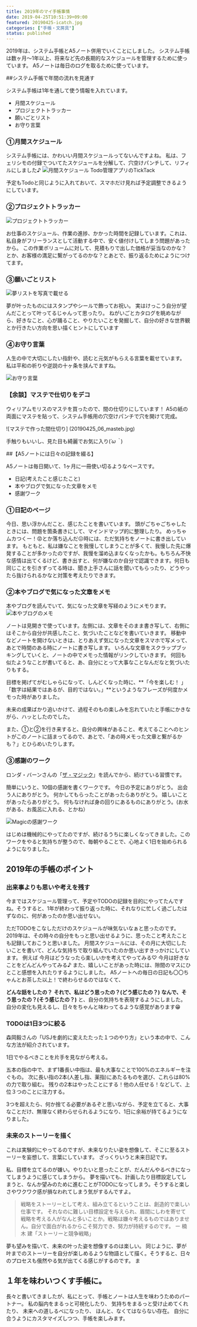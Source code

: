 ```yaml
---
title: 2019年のマイ手帳事情
date: 2019-04-25T10:51:39+09:00
featured: 20190425-icatch.jpg
categories: ["手帳・文房具"]
status: published
---
```


2019年は、システム手帳とA5ノート併用でいくことにしました。 システム手帳は数ヶ月〜1年以上、将来など先の長期的なスケジュールを管理するために使っています。 A5ノートは毎日のログを取るために使っています。

##システム手帳で年間の流れを見通す

 システム手帳は1年を通して使う情報を入れています。

* 月間スケジュール
* プロジェクトトラッカー
* 願いごとリスト
* お守り言葉

### ①月間スケジュール

 システム手帳には、かわいい月間スケジュールってないんですよね。 私は、フェリシモの付録でついてたスケジュールを分解して、穴空けパンチして、リフィルにしました♪
![月間スケジュール](20190425_SS_TickTack-576x1024.jpg)
Todo管理アプリのTickTack

予定もTodoと同じように入れておいて、スマホだけ見れば予定調整できるようにしています。

### ②プロジェクトトラッカー

![プロジェクトトラッカー](20190425_02_pjtracker.jpeg)

お仕事のスケジュール、作業の進捗、かかった時間を記録しています。これは、私自身がフリーランスとして活動する中で、安く値付けしてしまう問題があったから。 この作業ボリュームに対して、見積もりで出した価格が妥当なのかな？とか、お客様の満足に繋がってるのかな？とあとで、振り返るためにようにつけてます。

### ③願いごとリスト

![夢リストを写真で載せる](20190425_03_dreamcatalogue.jpg)

夢が叶ったものにはスタンプやシールで飾ってお祝い。 実はけっこう自分が望んだことって叶ってるじゃんって思ったり。 ねがいごとカタログを眺めながら、好きなこと、心が踊ること、やりたいことを発掘して、自分の好きな世界観とか行きたい方向を思い描くヒントにしています


### ➃お守り言葉

人生の中で大切にしたい指針や、読むと元気がもらえる言葉を載せています。 私は平和の祈りや逆説の十ヶ条を挟んでますね。

![お守り言葉](20190425_05_quotes.jpg)


### 【余談】マステで仕切りをデコ

 ウィリアムモリスのマステを買ったので、間の仕切りにしています！ A5の紙の両面にマステを貼って、システム手帳用の穴空けパンチで穴を開けて完成。

![マステで作った間仕切り] (20190425_06_masteb.jpg)

手触りもいいし、見た目も綺麗でお気に入り(*´ω｀*)

##【A5ノートには日々の記録を綴る】

 A5ノートは毎日開いて、1ヶ月に一冊使い切るようなペースです。

* 日記(考えたこと感じたこと)
* 本やブログで気になった文章をメモ
* 感謝ワーク

### ①日記のページ

 今日、思い浮かんだこと、感じたことを書いています。 頭がごちゃごちゃしたときには、問題を箇条書きにして、マインドマップ的に整理したり。 めっちゃムカつくー！😡とか落ち込んだ😖時には、ただ気持ちをノートに書き出しています。 もともと、私は嫌なことを我慢してしまうことが多くて、我慢した先に爆発することが多かったのですが、我慢を溜め込まなくなったかも。もちろん不快な感情は出てくるけど、書き出すと、何が嫌なのか自分で認識できます。何日も同じことを引きずってる時は、聞き上手さんに話を聞いてもらったり、どうやったら抜けられるかなと対策を考えたりできます。

### ②本やブログで気になった文章をメモ

本やブログを読んでいて、気になった文章を写経のようにメモります。
![本やブログのメモ](20190425_12_bookmemo.jpg)

ノートは見開きで使っています。左側には、文章をそのまま書き写して、右側にはそこから自分が共感したこと、気づいたことなどを書いていきます。 移動中などノートを開けないときは、とりあえず気になった文章をスマホで写メって、あとで時間のある時にノートに書き写します。 いろんな文章をスクラップブッキングしていくと、ノートの中でメモった情報がリンクしていきます。 何回も似たようなことが書いてると、あ、自分にとって大事なことなんだなと気づいたりもする。

目標を掲げてがむしゃらになって、しんどくなった時に、**「今を楽しむ！ 」「数字は結果ではあるが、目的ではない。」**というようなフレーズが何度かメモった時がありました。

未来の成果ばかり追いかけて、過程そのもの楽しみを忘れていたと手帳にかきながら、ハッとしたのでした。

また、①と②を行き来すると、自分の興味があること、考えてることへのヒントがこのノートに詰まってるので、あとで、「あの時メモった文章と繋がるかも？」とひらめいたりします。

### ③感謝のワーク

ロンダ・バーンさんの「[ザ・マジック](https://amzn.to/2VpNIWq)」を読んでから、続けている習慣です。

簡単にいうと、10個の感謝を書くワークです。 今日の予定にありがとう。 出会う人にありがとう。 何かしてもらったことがあったらありがとう。 嬉しいことがあったらありがとう。 何もなければ身の回りにあるものにありがとう。(お水がある、お風呂に入れる、とかね）

![Magicの感謝ワーク](20190425_13_magicwork.jpg)

はじめは機械的にやってたのですが、続けるうちに楽しくなってきました。このワークをやると気持ちが整うので、毎朝やることで、心地よく1日を始められるようになりました。

## 2019年の手帳のポイント

### 出来事よりも思いや考えを残す

今まではスケジュール管理って、予定やTODOの記録を目的にやってたんですね。そうすると、1年が終わって振り返った時に、それなりに忙しく過ごしたはずなのに、何があったのか思い出せない。

ただTODOをこなしただけのスケジュールが味気ないなぁと思ったのです。 2019年は、その時々の自分をもっと思い出せるように、思ったこと考えたことも記録しておこうと思いました。 月間スケジュールには、その月に大切にしたいことを書いて、どんな気持ちで取り組んでいたのか思い出すきっかけにしています。
例えば 今月はどうなったら楽しいかを考えてやってみる♡ 今月は好きなことをどんどんやってみる♪ また、嬉しいことがあった時には、隙間のマスにひとこと感想を入れたりするようにしました。 A5ノートへの毎日の日記も〇〇ちゃんとお茶した以上！で終わらせるのではなくて、

**どんな話をしたの？**
**それで、私はどう思ったの？(どう感じたの？)**
**なんで、そう思ったの？(そう感じたの？)** と、自分の気持ちを表現するようにしました。 自分の変化も見えるし、日々をちゃんと味わってるような感覚があります😁

### TODOは1日3つに絞る

森岡毅さんの「USJを劇的に変えたたった１つのやり方」という本の中で、こんな方法が紹介されています。

1日でやるべきことを片手を見ながら考える。

五本の指の中で、まず1番長い中指は、最も大事なことで100%のエネルギーを注ぐもの。
次に長い指の2本(人差し指、薬指)にあたるものを選び、これらは80%の力で取り組む。 残りの2本はやったことにする！他の人任せる！などして、上位３つのことに注力する。

3つを超えたら、何か捨てる必要があるぞと思いながら、予定を立てると、大事なことだけ、無理なく終わらせられるようになり、1日に余裕が持てるようになりました。

### 未来のストーリーを描く
これは実験的にやってるのですが、未来なりたい姿を想像して、そこに至るストーリーを妄想して、言葉にしています。 ざっくりいうと未来日記です。

私、目標を立てるのが嫌い。やりたいと思ったことが、だんだんやるべきになってしまうように感じてしまうから。 夢を描いても、計画したり目標設定してしまうと、なんか望みのために進むことがTODOになってしまう。そうすると楽しさやワクワク感が損なわれてしまう気がするんですよ。

> 戦略をストーリーとして考え、組み立てるということは、創造的で楽しい仕事です。
> それなのに難しい目標設定を与えられ、眉間にしわを寄せて戦略を考える人がなんと多いことか。戦略は嫌々考えるものではありません。自分で面白がれるからこそ努力でき、努力が持続するのです。
> ー 楠木 建「ストーリーと競争戦略」


夢も望みを描いて、未来の叶った姿を想像するのは楽しい。 同じように、夢が叶までのストーリーを自分が楽しめるような物語として描く。そうすると、日々のプロセスも俄然やる気が出てくる感じがするのです。 ま

## １年を味わいつくす手帳に。

長々と書いてきましたが、私にとって、手帳とノートは人生を味わうためのパートナー。 私の脳内をまるっと可視化したり、 気持ちをまるっと受け止めてくれたり、 未来への道しるべになったり、 ほんと、なくてはならない存在。 自分に合うようにカスタマイズしつつ、手帳を楽しみます。